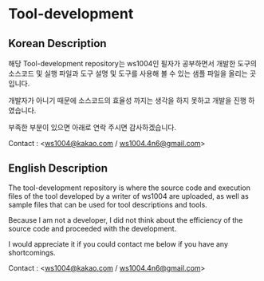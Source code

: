 <h1>Tool-development</h1>

<h2>Korean Description</h2>

해당 Tool-development repository는 ws1004인 필자가 공부하면서 개발한 도구의 소스코드 및 실행 파일과 도구 설명 및 도구를 사용해 볼 수 있는 샘플 파일을 올리는 곳입니다.

개발자가 아니기 때문에 소스코드의 효율성 까지는 생각을 하지 못하고 개발을 진행 하였습니다.

부족한 부분이 있으면 아래로 연락 주시면 감사하겠습니다.

Contact : <ws1004@kakao.com / ws1004.4n6@gmail.com>

<h2> English Description</h2>

The tool-development repository is where the source code and execution files of the tool developed by a writer of ws1004 are uploaded, as well as sample files that can be used for tool descriptions and tools.

Because I am not a developer, I did not think about the efficiency of the source code and proceeded with the development.

I would appreciate it if you could contact me below if you have any shortcomings.

Contact : <ws1004@kakao.com / ws1004.4n6@gmail.com>